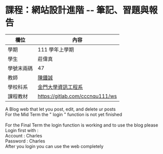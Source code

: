 # 課程：網站設計進階 -- 筆記、習題與報告

欄位 | 內容
-----|--------
學期 | 111 學年上學期
學生 |  莊偉真
學號末兩碼 | 47
教師 | [陳鍾誠](https://www.nqu.edu.tw/educsie/index.php?act=blog&code=list&ids=4)
學校科系 | [金門大學資訊工程系](https://www.nqu.edu.tw/educsie/index.php)
課程教材 | https://gitlab.com/cccnqu111/ws

A Blog web that let you post, edit, and delete ur posts<br>
For the Mid Term the " login " function is not yet finished<br>
<br>
For the Final Term the login function is working and to use the blog please Login first with :<br>
Account : Charles<br>
Password : Charles<br>
After you login you can use the web completely
